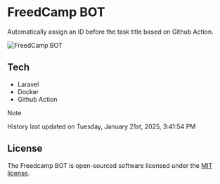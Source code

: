 # FreedCamp BOT

Automatically assign an ID before the task title based on Github Action.

![FreedCamp BOT](https://repository-images.githubusercontent.com/737932867/7d34798b-2680-471c-b089-a78a718d3d6a)

## Tech

- Laravel
- Docker
- Github Action

> [!NOTE]  
> History last updated on Tuesday, January 21st, 2025, 3:41:54 PM

## License

The Freedcamp BOT is open-sourced software licensed under the [MIT license](https://opensource.org/licenses/MIT).
